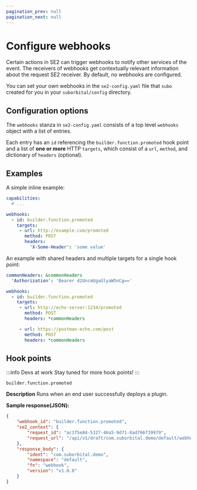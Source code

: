 ```yaml
---
pagination_prev: null
pagination_next: null
---
```


# Configure webhooks

Certain actions in SE2 can trigger webhooks to notify other services of the event. The receivers of webhooks get contextually relevant information about the request SE2 receiver. By default, no webhooks are configured.

You can set your own webhooks in the `se2-config.yaml` file that `subo` created for you in your `suborbital/config` directory.

## Configuration options

The `webhooks` stanza in `se2-config.yaml` consists of a top level `webhooks` object with a list of entries.

Each entry has an `id` referencing the `builder.function.promoted` hook point and a list of **one or more** HTTP `targets`, which consist of a `url`, `method`, and dictionary of `headers` (optional).

## Examples

A simple inline example:

```yaml title=se2-config.yaml
capabilities:
  # ...

webhooks:
  - id: builder.function.promoted
    targets:
     - url: http://example.com/promoted
       method: POST
       headers:
         'X-Some-Header': 'some value'
```

An example with shared headers and multiple targets for a single hook point:

```yaml title=se2-config.yaml
commonHeaders: &commonHeaders
  'Authorization': 'Bearer d2UncmUgaGlyaW5nCg=='

webhooks:
  - id: builder.function.promoted
    targets:
     - url: http://echo-server:1234/promoted
       method: POST
       headers: *commonHeaders

     - url: https://postman-echo.com/post
       method: POST
       headers: *commonHeaders
```

## Hook points

:::info Devs at work
Stay tuned for more hook points!
:::

 `builder.function.promoted`

**Description** Runs when an end user successfully deploys a plugin.

**Sample response(JSON):**

```json
{
    "webhook_id": "builder.function.promoted",
    "se2_context": {
        "request_id": "ac1f5e84-5327-46a5-9d71-8ad766f39979",
        "request_url": "/api/v1/draft/com.suborbital.demo/default/webhook/promote"
    },
    "response_body": {
        "ident": "com.suborbital.demo",
        "namespace": "default",
        "fn": "webhook",
        "version": "v1.0.0"
    }
}
```
